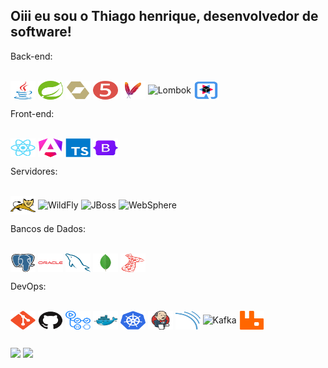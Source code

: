 ## Oiii eu sou o Thiago henrique, desenvolvedor de software!

Back-end:

<div style="display: inline_block">
<br> 
<img align="center" alt="Java" height="30" width="40" src="https://raw.githubusercontent.com/devicons/devicon/master/icons/java/java-original.svg">
<img align="center" alt="Spring" height="30" width="40" src="https://raw.githubusercontent.com/devicons/devicon/master/icons/spring/spring-original.svg">
<img align="center" alt="Hibernate" height="30" width="40" src="https://raw.githubusercontent.com/devicons/devicon/master/icons/hibernate/hibernate-plain.svg">
<img align="center" alt="JUnit" height="30" width="40" src="https://raw.githubusercontent.com/devicons/devicon/master/icons/junit/junit-plain.svg">
<img align="center" alt="Maven" height="30" width="40" src="https://raw.githubusercontent.com/devicons/devicon/master/icons/maven/maven-original.svg">
<img align="center" alt="Lombok" height="30" width="40" src="https://raw.githubusercontent.com/devicons/devicon/master/icons/lombok/lombok-original.svg"> 
<img align="center" alt="Quarkus" height="30" width="40" src="https://raw.githubusercontent.com/devicons/devicon/master/icons/quarkus/quarkus-original.svg"> 
</div>

Front-end:
<div style="display: inline_block">
<br>
<img align="center" alt="React" height="30" width="40" src="https://raw.githubusercontent.com/devicons/devicon/master/icons/react/react-original.svg">
<img align="center" alt="Angular" height="30" width="40" src="https://raw.githubusercontent.com/devicons/devicon/master/icons/angular/angular-original.svg">
<img align="center" alt="TypeScript" height="30" width="40" src="https://raw.githubusercontent.com/devicons/devicon/master/icons/typescript/typescript-plain.svg">
<img align="center" alt="Bootstrap" height="30" width="40" src="https://raw.githubusercontent.com/devicons/devicon/master/icons/bootstrap/bootstrap-original.svg">
</div>

Servidores:
<div style="display: inline_block">
<br> 
<img align="center" alt="Tomcat" height="30" width="40" src="https://raw.githubusercontent.com/devicons/devicon/master/icons/tomcat/tomcat-original.svg">
<img align="center" alt="WildFly" height="30" width="40" src="https://raw.githubusercontent.com/devicons/devicon/master/icons/wildfly/wildfly-original.svg">
<img align="center" alt="JBoss" height="30" width="40" src="https://raw.githubusercontent.com/devicons/devicon/master/icons/jboss/jboss-original.svg">
<img align="center" alt="WebSphere" height="30" width="40" src="https://raw.githubusercontent.com/devicons/devicon/master/icons/websphere/websphere-original.svg">
</div>

Bancos de Dados:
<div style="display: inline_block">
<br> 
<img align="center" alt="PostgreSQL" height="30" width="40" src="https://raw.githubusercontent.com/devicons/devicon/master/icons/postgresql/postgresql-original.svg">
<img align="center" alt="Oracle" height="30" width="40" src="https://raw.githubusercontent.com/devicons/devicon/master/icons/oracle/oracle-original.svg">
<img align="center" alt="MySQL" height="30" width="40" src="https://raw.githubusercontent.com/devicons/devicon/master/icons/mysql/mysql-original.svg">
<img align="center" alt="MongoDB" height="30" width="40" src="https://raw.githubusercontent.com/devicons/devicon/master/icons/mongodb/mongodb-original.svg">
<img align="center" alt="SQL Server" height="30" width="40" src="https://raw.githubusercontent.com/devicons/devicon/master/icons/microsoftsqlserver/microsoftsqlserver-plain.svg">
</div>

DevOps:
<div style="display: inline_block">
<br> 
<img align="center" alt="Git" height="30" width="40" src="https://raw.githubusercontent.com/devicons/devicon/master/icons/git/git-original.svg">
<img align="center" alt="GitHub" height="30" width="40" src="https://raw.githubusercontent.com/devicons/devicon/master/icons/github/github-original.svg">
<img align="center" alt="GitHub Actions" height="30" width="40" src="https://raw.githubusercontent.com/devicons/devicon/master/icons/githubactions/githubactions-original.svg">
<img align="center" alt="Docker" height="30" width="40" src="https://raw.githubusercontent.com/devicons/devicon/master/icons/docker/docker-original.svg">
<img align="center" alt="Kubernetes" height="30" width="40" src="https://raw.githubusercontent.com/devicons/devicon/master/icons/kubernetes/kubernetes-plain.svg">
<img align="center" alt="Jenkins" height="30" width="40" src="https://raw.githubusercontent.com/devicons/devicon/master/icons/jenkins/jenkins-original.svg">
<img align="center" alt="SonarQube" height="30" width="40" src="https://raw.githubusercontent.com/devicons/devicon/master/icons/sonarqube/sonarqube-original.svg">
<img align="center" alt="Kafka" height="30" width="40" src="https://raw.githubusercontent.com/devicons/devicon/master/icons/kafka/kafka-original.svg">
<img align="center" alt="RabbitMQ" height="30" width="40" src="https://raw.githubusercontent.com/devicons/devicon/master/icons/rabbitmq/rabbitmq-original.svg">
</div>

##

<div> 
  <a href = "mailto:thiago.henrique.25@hotmail.com"><img src="https://img.shields.io/badge/-Gmail-%23333?style=for-the-badge&logo=gmail&logoColor=white" target="_blank"></a>
  <a href="thiago.henrique.25@hotmail.com" target="_blank"><img src="https://img.shields.io/badge/-LinkedIn-%230077B5?style=for-the-badge&logo=linkedin&logoColor=white" target="_blank"></a> 
</div>
